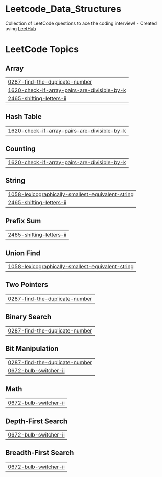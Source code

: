 # Leetcode_Data_Structures
Collection of LeetCode questions to ace the coding interview! - Created using [LeetHub](https://github.com/QasimWani/LeetHub)

<!---LeetCode Topics Start-->
# LeetCode Topics
## Array
|  |
| ------- |
| [0287-find-the-duplicate-number](https://github.com/letsgot/Leetcode_Data_Structures/tree/master/0287-find-the-duplicate-number) |
| [1620-check-if-array-pairs-are-divisible-by-k](https://github.com/letsgot/Leetcode_Data_Structures/tree/master/1620-check-if-array-pairs-are-divisible-by-k) |
| [2465-shifting-letters-ii](https://github.com/letsgot/Leetcode_Data_Structures/tree/master/2465-shifting-letters-ii) |
## Hash Table
|  |
| ------- |
| [1620-check-if-array-pairs-are-divisible-by-k](https://github.com/letsgot/Leetcode_Data_Structures/tree/master/1620-check-if-array-pairs-are-divisible-by-k) |
## Counting
|  |
| ------- |
| [1620-check-if-array-pairs-are-divisible-by-k](https://github.com/letsgot/Leetcode_Data_Structures/tree/master/1620-check-if-array-pairs-are-divisible-by-k) |
## String
|  |
| ------- |
| [1058-lexicographically-smallest-equivalent-string](https://github.com/letsgot/Leetcode_Data_Structures/tree/master/1058-lexicographically-smallest-equivalent-string) |
| [2465-shifting-letters-ii](https://github.com/letsgot/Leetcode_Data_Structures/tree/master/2465-shifting-letters-ii) |
## Prefix Sum
|  |
| ------- |
| [2465-shifting-letters-ii](https://github.com/letsgot/Leetcode_Data_Structures/tree/master/2465-shifting-letters-ii) |
## Union Find
|  |
| ------- |
| [1058-lexicographically-smallest-equivalent-string](https://github.com/letsgot/Leetcode_Data_Structures/tree/master/1058-lexicographically-smallest-equivalent-string) |
## Two Pointers
|  |
| ------- |
| [0287-find-the-duplicate-number](https://github.com/letsgot/Leetcode_Data_Structures/tree/master/0287-find-the-duplicate-number) |
## Binary Search
|  |
| ------- |
| [0287-find-the-duplicate-number](https://github.com/letsgot/Leetcode_Data_Structures/tree/master/0287-find-the-duplicate-number) |
## Bit Manipulation
|  |
| ------- |
| [0287-find-the-duplicate-number](https://github.com/letsgot/Leetcode_Data_Structures/tree/master/0287-find-the-duplicate-number) |
| [0672-bulb-switcher-ii](https://github.com/letsgot/Leetcode_Data_Structures/tree/master/0672-bulb-switcher-ii) |
## Math
|  |
| ------- |
| [0672-bulb-switcher-ii](https://github.com/letsgot/Leetcode_Data_Structures/tree/master/0672-bulb-switcher-ii) |
## Depth-First Search
|  |
| ------- |
| [0672-bulb-switcher-ii](https://github.com/letsgot/Leetcode_Data_Structures/tree/master/0672-bulb-switcher-ii) |
## Breadth-First Search
|  |
| ------- |
| [0672-bulb-switcher-ii](https://github.com/letsgot/Leetcode_Data_Structures/tree/master/0672-bulb-switcher-ii) |
<!---LeetCode Topics End-->